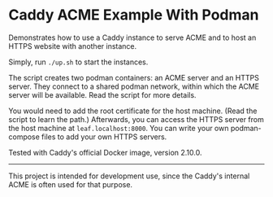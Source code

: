 Caddy ACME Example With Podman
==============================

Demonstrates how to use a Caddy instance to serve ACME and to host an HTTPS website with another instance.

Simply, run `./up.sh` to start the instances.

The script creates two podman containers: an ACME server and an HTTPS server.
They connect to a shared podman network, within which the ACME server will be available.
Read the script for more details.

You would need to add the root certificate for the host machine.
(Read the script to learn the path.)
Afterwards, you can access the HTTPS server from the host machine at `leaf.localhost:8000`.
You can write your own podman-compose files to add your own HTTPS servers.

Tested with Caddy's official Docker image, version 2.10.0.

---

This project is intended for development use, since the Caddy's internal ACME is often used for that purpose.
